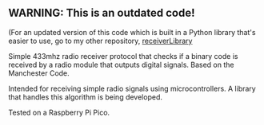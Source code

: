 ## WARNING: This is an outdated code!
(For an updated version of this code which is built in a Python library that's easier to use, go to my other repository, [receiverLibrary](https://github.com/BlackDeath12/receiverLibrary)

Simple 433mhz radio receiver protocol that checks if a binary code is received by a radio module that outputs digital signals. Based on the Manchester Code. 

Intended for receiving simple radio signals using microcontrollers. A library that handles this algorithm is being developed.

Tested on a Raspberry Pi Pico.
